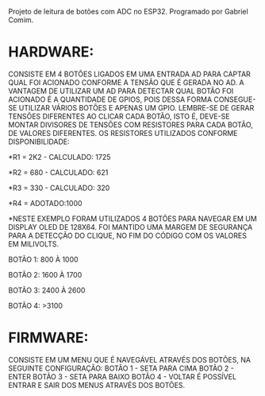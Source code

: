  Projeto de leitura de botões com ADC no ESP32.
 Programado por Gabriel Comim.
 
 # HARDWARE:
 CONSISTE EM 4 BOTÕES LIGADOS EM UMA ENTRADA AD PARA CAPTAR QUAL FOI ACIONADO CONFORME A TENSÃO QUE É GERADA NO AD.
 A VANTAGEM DE UTILIZAR UM AD PARA DETECTAR QUAL BOTÃO FOI ACIONADO É A QUANTIDADE DE GPIOS, POIS DESSA FORMA CONSEGUE-SE UTILIZAR VÁRIOS BOTÕES E APENAS UM GPIO.
 LEMBRE-SE DE GERAR TENSÕES DIFERENTES AO CLICAR CADA BOTÃO, ISTO É, DEVE-SE MONTAR DIVISORES DE TENSÕES COM RESISTORES PARA CADA BOTÃO, DE VALORES DIFERENTES.
 OS RESISTORES UTILIZADOS CONFORME DISPONIBILIDADE:
 
 *R1 = 2K2 - CALCULADO: 1725
 
 *R2 = 680 - CALCULADO: 621
 
 *R3 = 330 - CALCULADO: 320
 
 *R4 = ADOTADO:1000
 

*NESTE EXEMPLO FORAM UTILIZADOS 4 BOTÕES PARA NAVEGAR EM UM DISPLAY OLED DE 128X64. 
 FOI MANTIDO UMA MARGEM DE SEGURANÇA PARA A DETECÇÃO DO CLIQUE, NO FIM DO CÓDIGO COM OS VALORES EM MILIVOLTS.
 
 BOTÃO 1: 800 À 1000
 
 BOTÃO 2: 1600 À 1700
 
 BOTÃO 3: 2400 À 2600
 
 BOTÃO 4: >3100
 
 
 
 # FIRMWARE: 
 CONSISTE EM UM MENU QUE É NAVEGÁVEL ATRAVÉS DOS BOTÕES, NA SEGUINTE CONFIGURAÇÃO:
  			BOTÃO 1 - SETA PARA CIMA
  			BOTÃO 2 - ENTER
  			BOTÃO 3 - SETA PARA BAIXO 
  			BOTÃO 4 - VOLTAR
  			É POSSÍVEL ENTRAR E SAIR DOS MENUS ATRAVÉS DOS BOTÕES.
